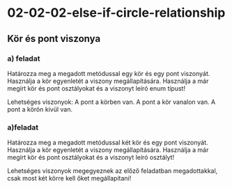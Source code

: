 #  02-02-02-else-if-circle-relationship
## Kör és pont viszonya
### a) feladat
Határozza meg a megadott metódussal egy kör és egy pont viszonyát. Használja a kör egyenletét a viszony megállapítására. Használja a már megírt kör és pont osztályokat és a viszonyt leíró enum típust!


Lehetséges viszonyok: A pont a körben van. A pont a kör vanalon van. A pont a körön kívül van.

### a)feladat
Határozza meg a megadott metódussal két kör és egy pont viszonyát. Használja a kör egyenletét a viszony megállapítására. Használja a már megírt kör és pont osztályokat és a viszonyt leíró osztályt!


Lehetséges viszonyok megegyeznek az előző feladatban megadottakkal, csak most két körre kell őket megállapítani!

